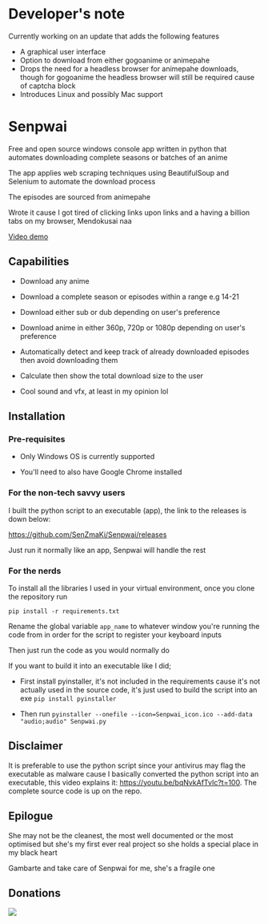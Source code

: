 # Developer's note
Currently working on an update that adds the following features
- A graphical user interface
- Option to download from either gogoanime or animepahe
- Drops the need for a headless browser for animepahe downloads, though for gogoanime the headless browser will still be required cause of captcha block
- Introduces Linux and possibly Mac support


# Senpwai

 Free and open source windows console app written in python that automates downloading complete seasons or batches of an anime

The app applies web scraping techniques using BeautifulSoup and Selenium to automate the download process

The episodes are sourced from animepahe

Wrote it cause I got tired of clicking links upon links and a having a billion tabs on my browser, Mendokusai naa

[Video demo](https://youtu.be/JHWPWLrmrlE)

## Capabilities
- Download any anime

- Download a complete season or episodes within a range e.g 14-21

- Download either sub or dub depending on user's preference

- Download anime in either 360p, 720p or 1080p depending on user's preference

- Automatically detect and keep track of already downloaded episodes then avoid downloading them

- Calculate then show the total download size to the user

- Cool sound and vfx, at least in my opinion lol


## Installation

### Pre-requisites

- Only Windows OS is currently supported

- You'll need to also have Google Chrome installed


### For the non-tech savvy users

I built the python script to an executable (app), the link to the releases is down below:

https://github.com/SenZmaKi/Senpwai/releases

Just run it normally like an app, Senpwai will handle the rest



### For the nerds

To install all the libraries I used in your virtual environment, once you clone the repository run 

```pip install -r requirements.txt```

Rename the global variable ```app_name``` to whatever window you're running the code from in order for the script to register your keyboard inputs

Then just run the code as you would normally do

If you want to build it into an executable like I did; 

- First install pyinstaller, it's not included in the requirements cause it's not actually used in the source code, it's just used to build the script into an exe
```pip install pyinstaller```

- Then run
```pyinstaller --onefile --icon=Senpwai_icon.ico --add-data "audio;audio" Senpwai.py```

## Disclaimer
It is preferable to use the python script since your antivirus may flag the executable as malware cause I basically converted the python script into an executable, this video explains it: https://youtu.be/bqNvkAfTvIc?t=100. The complete source code is up on the repo.


## Epilogue
She may not be the cleanest, the most well documented or the most optimised but she's my first ever real project so she holds a special place in my black heart

Gambarte and take care of Senpwai for me, she's a fragile one

## Donations

[![](https://img.shields.io/static/v1?label=Sponsor&message=%E2%9D%A4&logo=GitHub&color=%23fe8e86)](https://github.com/sponsors/SenZmaKi)
